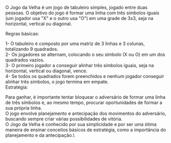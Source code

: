 O Jogo da Velha é um jogo de tabuleiro simples, jogado entre duas pessoas. O objetivo do jogo é formar uma linha com três símbolos iguais (um jogador usa "X" e o outro usa "O") em uma grade de 3x3, seja na horizontal, vertical ou diagonal.

Regras básicas:

1- O tabuleiro é composto por uma matriz de 3 linhas e 3 colunas, totalizando 9 quadrados.\
2- Os jogadores se alternam, colocando o seu símbolo (X ou O) em um dos quadrados vazios.\
3- O primeiro jogador a conseguir alinhar três símbolos iguais, seja na horizontal, vertical ou diagonal, vence.\
4- Se todos os quadrados forem preenchidos e nenhum jogador conseguir alinhar três símbolos, o jogo termina em empate.\
Estratégia:

Para ganhar, é importante tentar bloquear o adversário de formar uma linha de três símbolos e, ao mesmo tempo, procurar oportunidades de formar a sua própria linha.\
O jogo envolve planejamento e antecipação dos movimentos do adversário, buscando sempre criar várias possibilidades de vitória.\
O Jogo da Velha é conhecido por sua simplicidade e por ser uma ótima maneira de ensinar conceitos básicos de estratégia, como a importância do planejamento e da antecipação.\
